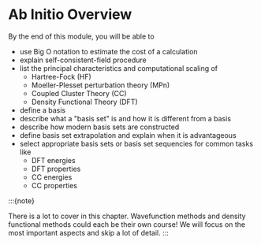 # Ab Initio Overview

By the end of this module, you will be able to

- use Big O notation to estimate the cost of a calculation
- explain self-consistent-field procedure
- list the principal characteristics and computational scaling of
  - Hartree-Fock (HF)
  - Moeller-Plesset perturbation theory (MPn)
  - Coupled Cluster Theory (CC)
  - Density Functional Theory (DFT)
- define a basis
- describe what a "basis set" is and how it is different from a basis
- describe how modern basis sets are constructed
- define basis set extrapolation and explain when it is advantageous
- select appropriate basis sets or basis set sequencies for common tasks like
  - DFT energies
  - DFT properties
  - CC energies
  - CC properties

:::{note}

There is a lot to cover in this chapter. Wavefunction methods and
density functional methods could each be their own course! We will focus on the
most important aspects and skip a lot of detail.
:::
